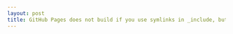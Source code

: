 ```yaml
---
layout: post
title: GitHub Pages does not build if you use symlinks in _include, but Travis does
---
```

